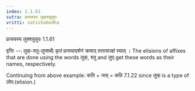 ```yaml
---
index: 1.1.61
sutra: प्रत्ययस्य लुक्‌श्लुलुपः
vritti: satishabodha
---
```



 प्रत्ययस्य लुक्श्लुलुपः 1.1.61 


वृत्तिः --: लुक्-श्लु-लुप्‍शब्दैः कृतं प्रत्ययादर्शनं क्रमात् तत्तत्सञ्ज्ञं स्यात् । The elisions of affixes that are done using the words लुक्, श्लु and लुप् get these words as their names, respectively. 


Continuing from above example: कति + जस् = कति 7.1.22 since लुक् is a type of लोप:(elision.) 



